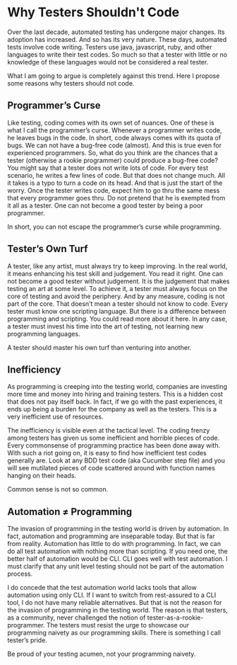 # Why Testers Shouldn't Code
Over the last decade, automated testing has undergone major changes. Its adoption has increased. And so has its very nature. These days, automated tests involve code writing. Testers use java, javascript, ruby, and other languages to write their test codes. So much so that a tester with little or no knowledge of these languages would not be considered a real tester.

What I am going to argue is completely against this trend. Here I propose some reasons why testers should not code.

## Programmer’s Curse

Like testing, coding comes with its own set of nuances. One of these is what I call the programmer’s curse. Whenever a programmer writes code, he leaves bugs in the code. In short, code always comes with its quota of bugs. We can not have a bug-free code (almost). And this is true even for experienced programmers. So, what do you think are the chances that a tester (otherwise a rookie programmer) could produce a bug-free code? You might say that a tester does not write lots of code. For every test scenario, he writes a few lines of code. But that does not change much. All it takes is a typo to turn a code on its head. And that is just the start of the worry. Once the tester writes code, expect him to go thru the same mess that every programmer goes thru. Do not pretend that he is exempted from it all as a tester. One can not become a good tester by being a poor programmer.

In short, you can not escape the programmer’s curse while programming.

## Tester’s Own Turf

A tester, like any artist, must always try to keep improving. In the real world, it means enhancing his test skill and judgement. You read it right. One can not become a good tester without judgement. It is the judgement that makes testing an art at some level. To achieve it, a tester must always focus on the core of testing and avoid the periphery. And by any measure, coding is not part of the core. That doesn’t mean a tester should not know to code. Every tester must know one scripting language. But there is a difference between programming and scripting. You could read more about it here. In any case, a tester must invest his time into the art of testing, not learning new programming languages.

A tester should master his own turf than venturing into another.

## Inefficiency

As programming is creeping into the testing world, companies are investing more time and money into hiring and training testers. This is a hidden cost that does not pay itself back. In fact, if we go with the past experiences, it ends up being a burden for the company as well as the testers. This is a very inefficient use of resources.

The inefficiency is visible even at the tactical level. The coding frenzy among testers has given us some inefficient and horrible pieces of code. Every commonsense of programming practice has been done away with. With such a riot going on, it is easy to find how inefficient test codes generally are. Look at any BDD test code (aka Cucumber step file) and you will see mutilated pieces of code scattered around with function names hanging on their heads.

Common sense is not so common.

## Automation ≠ Programming

The invasion of programming in the testing world is driven by automation. In fact, automation and programming are inseparable today. But that is far from reality. Automation has little to do with programming. In fact, we can do all test automation with nothing more than scripting. If you need one, the better half of automation would be CLI. CLI goes well with test automation. I must clarify that any unit level testing should not be part of the automation process.

I do concede that the test automation world lacks tools that allow automation using only CLI. If I want to switch from rest-assured to a CLI tool, I do not have many reliable alternatives. But that is not the reason for the invasion of programming in the testing world. The reason is that testers, as a community, never challenged the notion of tester-as-a-rookie-programmer.  The testers must resist the urge to showcase our programming naivety as our programming skills. There is something I call tester’s pride.

Be proud of your testing acumen, not your programming naivety.
